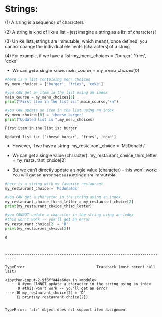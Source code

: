 # Strings:
(1) A string is a sequence of characters

(2) A string is kind of like a list - just imagine a string as a list of characters!

(3) Unlike lists, strings are immutable, which means, once defined, you cannot change the individual elements (characters) of a string

(4) For example, if we have a list: my_menu_choices = ['burger', 'fries', 'coke']
- We can  get a single value: main_course = my_menu_choices[0]


```python
#here is a list containing menu choices
my_menu_choices = ['burger', 'fries', 'coke']

#you CAN get an item in the list using an index
main_course = my_menu_choices[0] 
print("First item in the list is:",main_course,"\n")

#you CAN update an item in the list using an index
my_menu_choices[0] = 'cheese burger'
print("Updated list is:",my_menu_choices)
```

    First item in the list is: burger 
    
    Updated list is: ['cheese burger', 'fries', 'coke']
    

- However, if we have a string: my_restaurant_choice = 'McDonalds'

- We can get a single value (character): my_restaurant_choice_third_letter = my_restaurant_choice[2]

- But we can't directly update a single value (character) - this won't work: You will get an error because strings are immutable


```python
#here is a string with my favorite restaurant
my_restaurant_choice = 'Mcdonalds'

#you CAN get a character in the string using an index
my_restaurant_choice_third_letter = my_restaurant_choice[2] 
print(my_restaurant_choice_third_letter) 

#you CANNOT update a character in the string using an index
#this won't work -- you'll get an error
my_restaurant_choice[2] = 'D'
print(my_restaurant_choice[2])
```

    d
    


    ---------------------------------------------------------------------------

    TypeError                                 Traceback (most recent call last)

    <ipython-input-2-9f6ff844a60e> in <module>
          8 #you CANNOT update a character in the string using an index
          9 #this won't work -- you'll get an error
    ---> 10 my_restaurant_choice[2] = 'D'
         11 print(my_restaurant_choice[2])
    

    TypeError: 'str' object does not support item assignment



```python

```
